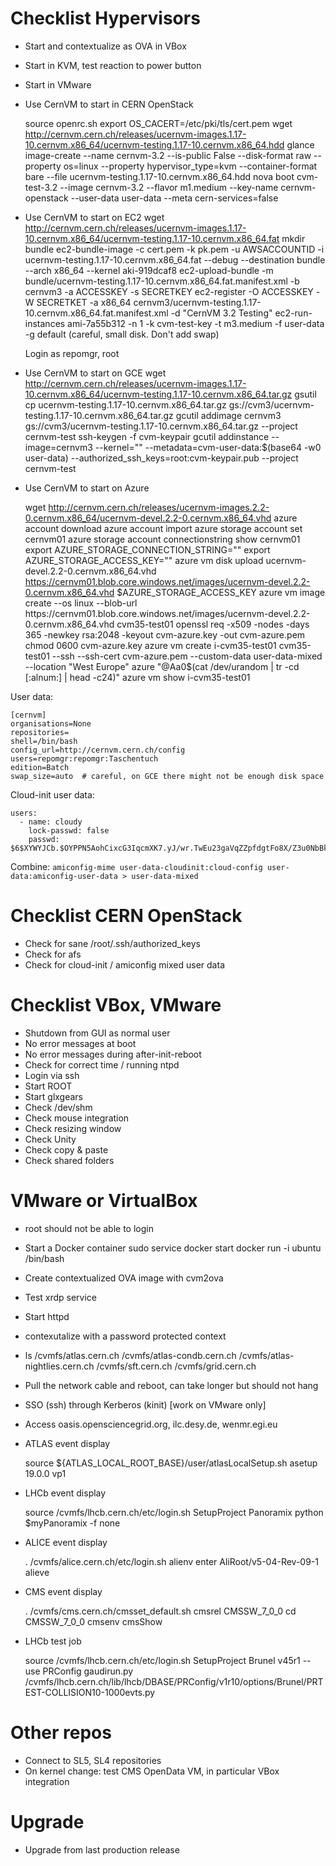 # Checklist Hypervisors
+ Start and contextualize as OVA in VBox
+ Start in KVM, test reaction to power button
+ Start in VMware
+ Use CernVM to start in CERN OpenStack

    source openrc.sh
    export OS_CACERT=/etc/pki/tls/cert.pem
    wget http://cernvm.cern.ch/releases/ucernvm-images.1.17-10.cernvm.x86_64/ucernvm-testing.1.17-10.cernvm.x86_64.hdd
    glance image-create --name cernvm-3.2 --is-public False --disk-format raw --property os=linux --property hypervisor_type=kvm --container-format bare --file ucernvm-testing.1.17-10.cernvm.x86_64.hdd
    nova boot cvm-test-3.2 --image cernvm-3.2 --flavor m1.medium --key-name cernvm-openstack --user-data user-data --meta cern-services=false

+ Use CernVM to start on EC2
    wget http://cernvm.cern.ch/releases/ucernvm-images.1.17-10.cernvm.x86_64/ucernvm-testing.1.17-10.cernvm.x86_64.fat
    mkdir bundle
    ec2-bundle-image -c cert.pem -k pk.pem -u AWSACCOUNTID -i ucernvm-testing.1.17-10.cernvm.x86_64.fat --debug --destination bundle --arch x86_64 --kernel aki-919dcaf8
    ec2-upload-bundle -m bundle/ucernvm-testing.1.17-10.cernvm.x86_64.fat.manifest.xml -b cernvm3 -a ACCESSKEY -s SECRETKEY
    ec2-register -O ACCESSKEY -W SECRETKET -a x86_64 cernvm3/ucernvm-testing.1.17-10.cernvm.x86_64.fat.manifest.xml  -d "CernVM 3.2 Testing"
    ec2-run-instances ami-7a55b312 -n 1 -k cvm-test-key -t m3.medium -f user-data -g default
    (careful, small disk.  Don't add swap)

    Login as repomgr, root

+ Use CernVM to start on GCE
    wget http://cernvm.cern.ch/releases/ucernvm-images.1.17-10.cernvm.x86_64/ucernvm-testing.1.17-10.cernvm.x86_64.tar.gz
    gsutil cp ucernvm-testing.1.17-10.cernvm.x86_64.tar.gz gs://cvm3/ucernvm-testing.1.17-10.cernvm.x86_64.tar.gz
    gcutil addimage cernvm3 gs://cvm3/ucernvm-testing.1.17-10.cernvm.x86_64.tar.gz --project cernvm-test
    ssh-keygen -f cvm-keypair
    gcutil addinstance --image=cernvm3 --kernel="" <INSTANCE NAME> --metadata=cvm-user-data:$(base64 -w0 user-data) --authorized_ssh_keys=root:cvm-keypair.pub --project cernvm-test

+ Use CernVM to start on Azure

    wget http://cernvm.cern.ch/releases/ucernvm-images.2.2-0.cernvm.x86_64/ucernvm-devel.2.2-0.cernvm.x86_64.vhd
    azure account download
    azure account import <CREDENTIALS FILE>
    azure storage account set cernvm01
    azure storage account connectionstring show cernvm01
    export AZURE_STORAGE_CONNECTION_STRING="<CONNECTION STRING>"
    export AZURE_STORAGE_ACCESS_KEY="<ACCESS KEY>"
    azure vm disk upload ucernvm-devel.2.2-0.cernvm.x86_64.vhd https://cernvm01.blob.core.windows.net/images/ucernvm-devel.2.2-0.cernvm.x86_64.vhd $AZURE_STORAGE_ACCESS_KEY
    azure vm image create --os linux --blob-url https://cernvm01.blob.core.windows.net/images/ucernvm-devel.2.2-0.cernvm.x86_64.vhd cvm35-test01
    openssl req -x509 -nodes -days 365 -newkey rsa:2048 -keyout cvm-azure.key -out cvm-azure.pem
    chmod 0600 cvm-azure.key
    azure vm create i-cvm35-test01 cvm35-test01 --ssh --ssh-cert cvm-azure.pem --custom-data user-data-mixed --location "West Europe" azure "@Aa0$(cat /dev/urandom | tr -cd [:alnum:] | head -c24)"
    azure vm show i-cvm35-test01

User data:

    [cernvm]
    organisations=None
    repositories=
    shell=/bin/bash
    config_url=http://cernvm.cern.ch/config
    users=repomgr:repomgr:Taschentuch
    edition=Batch
    swap_size=auto  # careful, on GCE there might not be enough disk space

Cloud-init user data:

    users:
      - name: cloudy
        lock-passwd: false
        passwd: $6$XYWYJCb.$OYPPN5AohCixcG3IqcmXK7.yJ/wr.TwEu23gaVqZZpfdgtFo8X/Z3u0NbBkXa4tuwu3OhCxBD/XtcSUbcvXB

Combine: `amiconfig-mime user-data-cloudinit:cloud-config user-data:amiconfig-user-data > user-data-mixed`

# Checklist CERN OpenStack
+ Check for sane /root/.ssh/authorized_keys
+ Check for afs
+ Check for cloud-init / amiconfig mixed user data

# Checklist VBox, VMware
+ Shutdown from GUI as normal user
+ No error messages at boot
+ No error messages during after-init-reboot
+ Check for correct time / running ntpd
+ Login via ssh
+ Start ROOT
+ Start glxgears
+ Check /dev/shm
+ Check mouse integration
+ Check resizing window
+ Check Unity
+ Check copy & paste
+ Check shared folders


# VMware or VirtualBox
+ root should not be able to login
+ Start a Docker container
    sudo service docker start
    docker run -i ubuntu /bin/bash
+ Create contextualized OVA image with cvm2ova
+ Test xrdp service
+ Start httpd
+ contexutalize with a password protected context
+ ls /cvmfs/atlas.cern.ch /cvmfs/atlas-condb.cern.ch /cvmfs/atlas-nightlies.cern.ch /cvmfs/sft.cern.ch /cvmfs/grid.cern.ch
+ Pull the network cable and reboot, can take longer but should not hang
+ SSO (ssh) through Kerberos (kinit)  [work on VMware only]
+ Access oasis.opensciencegrid.org, ilc.desy.de, wenmr.egi.eu
+ ATLAS event display

    source ${ATLAS_LOCAL_ROOT_BASE}/user/atlasLocalSetup.sh
    asetup 19.0.0
    vp1

+ LHCb event display

    source /cvmfs/lhcb.cern.ch/etc/login.sh
    SetupProject Panoramix
    python $myPanoramix -f none

+ ALICE event display

    . /cvmfs/alice.cern.ch/etc/login.sh
    alienv enter AliRoot/v5-04-Rev-09-1
    alieve

+ CMS event display

    . /cvmfs/cms.cern.ch/cmsset_default.sh
    cmsrel CMSSW_7_0_0
    cd CMSSW_7_0_0
    cmsenv
    cmsShow

+ LHCb test job

    source /cvmfs/lhcb.cern.ch/etc/login.sh
    SetupProject Brunel v45r1 --use PRConfig
    gaudirun.py /cvmfs/lhcb.cern.ch/lib/lhcb/DBASE/PRConfig/v1r10/options/Brunel/PRTEST-COLLISION10-1000evts.py

# Other repos
+ Connect to SL5, SL4 repositories
+ On kernel change: test CMS OpenData VM, in particular VBox integration

# Upgrade
+ Upgrade from last production release

